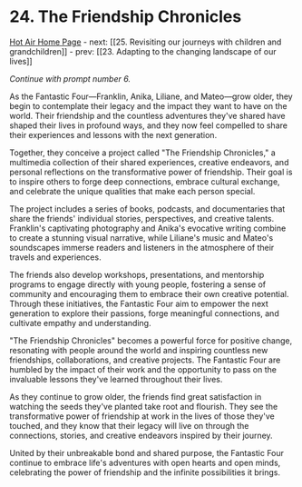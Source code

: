 # 24. The Friendship Chronicles

[Hot Air Home Page](https://hotair.peterkaminski.wiki/) - next: [[25. Revisiting our journeys with children and grandchildren]] - prev: [[23. Adapting to the changing landscape of our lives]]

_Continue with prompt number 6._

As the Fantastic Four—Franklin, Anika, Liliane, and Mateo—grow older, they begin to contemplate their legacy and the impact they want to have on the world. Their friendship and the countless adventures they've shared have shaped their lives in profound ways, and they now feel compelled to share their experiences and lessons with the next generation.

Together, they conceive a project called "The Friendship Chronicles," a multimedia collection of their shared experiences, creative endeavors, and personal reflections on the transformative power of friendship. Their goal is to inspire others to forge deep connections, embrace cultural exchange, and celebrate the unique qualities that make each person special.

The project includes a series of books, podcasts, and documentaries that share the friends' individual stories, perspectives, and creative talents. Franklin's captivating photography and Anika's evocative writing combine to create a stunning visual narrative, while Liliane's music and Mateo's soundscapes immerse readers and listeners in the atmosphere of their travels and experiences.

The friends also develop workshops, presentations, and mentorship programs to engage directly with young people, fostering a sense of community and encouraging them to embrace their own creative potential. Through these initiatives, the Fantastic Four aim to empower the next generation to explore their passions, forge meaningful connections, and cultivate empathy and understanding.

"The Friendship Chronicles" becomes a powerful force for positive change, resonating with people around the world and inspiring countless new friendships, collaborations, and creative projects. The Fantastic Four are humbled by the impact of their work and the opportunity to pass on the invaluable lessons they've learned throughout their lives.

As they continue to grow older, the friends find great satisfaction in watching the seeds they've planted take root and flourish. They see the transformative power of friendship at work in the lives of those they've touched, and they know that their legacy will live on through the connections, stories, and creative endeavors inspired by their journey.

United by their unbreakable bond and shared purpose, the Fantastic Four continue to embrace life's adventures with open hearts and open minds, celebrating the power of friendship and the infinite possibilities it brings.


